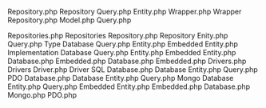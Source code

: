 
Repository.php
Repository
    Query.php
    Entity.php
Wrapper.php
Wrapper
    Repository.php
    Model.php
    Query.php

Repositories.php
    Repositories
        Repository.php
        Repository
            Enity.php
            Query.php
        Type
            Database
                Query.php
                Entity.php
            Embedded
                Entity.php
            Implementation
                Database
                    Query.php
                    Entity.php
                Embedded
                    Entity.php
                Database.php
                Embedded.php
            Database.php
            Embedded.php
Drivers.php
Drivers
    Driver.php
    Driver
        SQL
            Database.php
            Database
                Entity.php
                Query.php
        PDO
            Database.php
            Database
                Entity.php
                Query.php
        Mongo
            Database
                Entity.php
                Query.php
            Embedded
                Entity.php
            Embedded.php
            Database.php
        Mongo.php
        PDO.php
